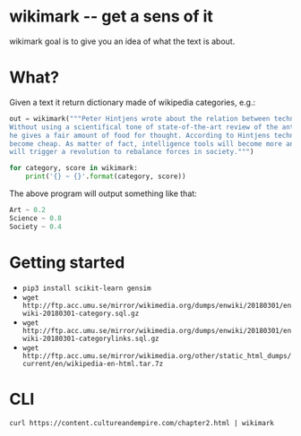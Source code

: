 # wikimark -- get a sens of it

wikimark goal is to give you an idea of what the text is about.

# What?

Given a text it return dictionary made of wikipedia categories, e.g.:

```python
out = wikimark("""Peter Hintjens wrote about the relation between technology and culture.
Without using a scientifical tone of state-of-the-art review of the anthroposcene antropology,
he gives a fair amount of food for thought. According to Hintjens technology is doomed to
become cheap. As matter of fact, intelligence tools will become more and more accessible which
will trigger a revolution to rebalance forces in society.""")

for category, score in wikimark:
    print('{} ~ {}'.format(category, score))
```

The above program will output something like that:

```python
Art ~ 0.2
Science ~ 0.8
Society ~ 0.4
```

# Getting started

- ``pip3 install scikit-learn gensim``
- ``wget http://ftp.acc.umu.se/mirror/wikimedia.org/dumps/enwiki/20180301/enwiki-20180301-category.sql.gz``
- ``wget http://ftp.acc.umu.se/mirror/wikimedia.org/dumps/enwiki/20180301/enwiki-20180301-categorylinks.sql.gz``
- ``wget http://ftp.acc.umu.se/mirror/wikimedia.org/other/static_html_dumps/current/en/wikipedia-en-html.tar.7z``

# CLI

```
curl https://content.cultureandempire.com/chapter2.html | wikimark
```
